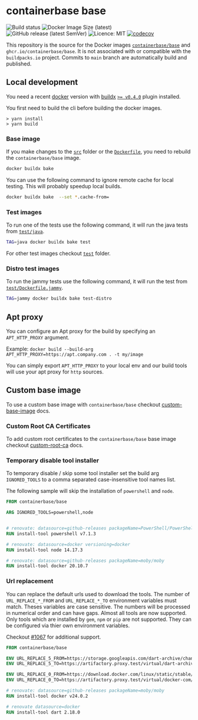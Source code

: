 # containerbase base

![Build status](https://github.com/containerbase/base/actions/workflows/build-push.yml/badge.svg)
![Docker Image Size (latest)](https://img.shields.io/docker/image-size/containerbase/base/latest)
![GitHub release (latest SemVer)](https://img.shields.io/github/v/release/containerbase/base)
![Licence: MIT](https://img.shields.io/github/license/containerbase/base)
[![codecov](https://codecov.io/gh/containerbase/base/branch/main/graph/badge.svg?token=GYS2ZZAXDP)](https://codecov.io/gh/containerbase/base)

This repository is the source for the Docker images [`containerbase/base`](https://hub.docker.com/r/containerbase/base) and `ghcr.io/containerbase/base`.
It is not associated with or compatible with the `buildpacks.io` project.
Commits to `main` branch are automatically build and published.

## Local development

You need a recent [docker](https://www.docker.com) version with [buildx](https://github.com/docker/buildx) [`>= v0.4.0`](https://github.com/docker/buildx/releases/tag/v0.4.0) plugin installed.

You first need to build the cli before building the docker images.

```console
> yarn install
> yarn build
```

### Base image

If you make changes to the [`src`](./src/) folder or the [`Dockerfile`](./Dockerfile), you need to rebuild the `containerbase/base` image.

```sh
docker buildx bake
```

You can use the following command to ignore remote cache for local testing.
This will probably speedup local builds.

```sh
docker buildx bake  --set *.cache-from=
```

### Test images

To run one of the tests use the following command, it will run the java tests from [`test/java`](./test/java/).

```sh
TAG=java docker buildx bake test
```

For other test images checkout [`test`](./test/) folder.

### Distro test images

To run the jammy tests use the following command, it will run the test from [`test/Dockerfile.jammy`](./test/Dockerfile.jammy).

```sh
TAG=jammy docker buildx bake test-distro
```

## Apt proxy

You can configure an Apt proxy for the build by specifying an `APT_HTTP_PROXY` argument.

Example: `docker build --build-arg APT_HTTP_PROXY=https://apt.company.com . -t my/image`

You can simply export `APT_HTTP_PROXY` to your local env and our build tools will use your apt proxy for `http` sources.

## Custom base image

To use a custom base image with `containerbase/base` checkout [custom-base-image](./docs/custom-base-image.md) docs.

### Custom Root CA Certificates

To add custom root certificates to the `containerbase/base` base image checkout [custom-root-ca](./docs/custom-root-ca.md) docs.

### Temporary disable tool installer

To temporary disable / skip some tool installer set the build arg `IGNORED_TOOLS` to a comma separated case-insensitive tool names list.

The following sample will skip the installation of `powershell` and `node`.

```Dockerfile
FROM containerbase/base

ARG IGNORED_TOOLS=powershell,node


# renovate: datasource=github-releases packageName=PowerShell/PowerShell
RUN install-tool powershell v7.1.3

# renovate: datasource=docker versioning=docker
RUN install-tool node 14.17.3

# renovate: datasource=github-releases packageName=moby/moby
RUN install-tool docker 20.10.7
```

### Url replacement

You can replace the default urls used to download the tools.
The number of `URL_REPLACE_*_FROM` and `URL_REPLACE_*_TO` environment variables must match.
Theses variables are case sensitive.
The numbers will be processed in numerical order and can have gaps.
Almost all tools are now supported.
Only tools which are installed by `gem`, `npm` or `pip` are not supported.
They can be configured via thier own environment variables.

Checkout [#1067](https://github.com/containerbase/base/issues/1067) for additional support.

```Dockerfile
FROM containerbase/base

ENV URL_REPLACE_5_FROM=https://storage.googleapis.com/dart-archive/channels/stable/release/
ENV URL_REPLACE_5_TO=https://artifactory.proxy.test/virtual/dart-archive/

ENV URL_REPLACE_0_FROM=https://download.docker.com/linux/static/stable/
ENV URL_REPLACE_0_TO=https://artifactory.proxy.test/virtual/docker-com/

# renovate: datasource=github-releases packageName=moby/moby
RUN install-tool docker v24.0.2

# renovate datasource=docker
RUN install-tool dart 2.18.0
```
